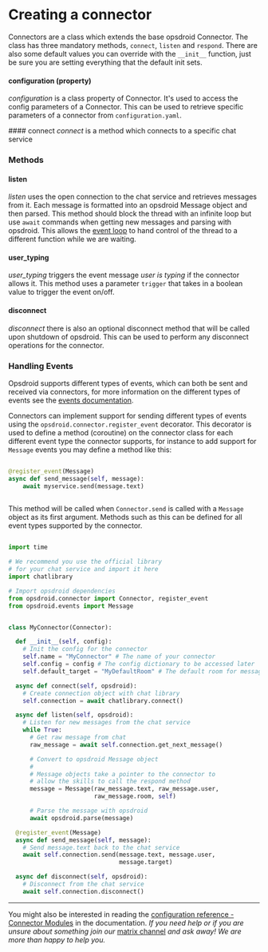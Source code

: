 # Creating a connector

Connectors are a class which extends the base opsdroid Connector. The class has three mandatory methods, `connect`, `listen` and `respond`. There are also some default values you can override with the `__init__` function, just be sure you are setting everything that the default init sets.

#### configuration  (property)
*configuration* is a class property of Connector. It's used to access the config parameters of a Connector. This can be used to retrieve specific parameters of a connector from `configuration.yaml`.

#### connect
*connect* is a method which connects to a specific chat service

### Methods

#### listen
*listen* uses the open connection to the chat service and retrieves messages from it. Each message is formatted into an opsdroid Message object and then parsed. This method should block the thread with an infinite loop but use `await` commands when getting new messages and parsing with opsdroid. This allows the [event loop](https://docs.python.org/3/library/asyncio-eventloop.html) to hand control of the thread to a different function while we are waiting.

#### user_typing
*user_typing* triggers the event message *user is typing* if the connector allows it. This method uses a parameter `trigger` that takes in a boolean value to trigger the event on/off.

#### disconnect
*disconnect* there is also an optional disconnect method that will be called upon shutdown of opsdroid. This can be used to perform any disconnect operations for the connector.


### Handling Events

Opsdroid supports different types of events, which can both be sent and received via connectors, for more information on the different types of events see the [events documentation](/events.md).


Connectors can implement support for sending different types of events using the `opsdroid.connector.register_event` decorator.
This decorator is used to define a method (coroutine) on the connector class for each different event type the connector supports, for instance to add support for `Message` events you may define a method like this:

```python

@register_event(Message)
async def send_message(self, message):
    await myservice.send(message.text)
    
```

This method will be called when `Connector.send` is called with a `Message` object as its first argument. Methods such as this can be defined for all event types supported by the connector.

```python

import time

# We recommend you use the official library
# for your chat service and import it here
import chatlibrary

# Import opsdroid dependencies
from opsdroid.connector import Connector, register_event
from opsdroid.events import Message


class MyConnector(Connector):

  def __init__(self, config):
    # Init the config for the connector
    self.name = "MyConnector" # The name of your connector
    self.config = config # The config dictionary to be accessed later
    self.default_target = "MyDefaultRoom" # The default room for messages to go

  async def connect(self, opsdroid):
    # Create connection object with chat library
    self.connection = await chatlibrary.connect()

  async def listen(self, opsdroid):
    # Listen for new messages from the chat service
    while True:
      # Get raw message from chat
      raw_message = await self.connection.get_next_message()

      # Convert to opsdroid Message object
      #
      # Message objects take a pointer to the connector to
      # allow the skills to call the respond method
      message = Message(raw_message.text, raw_message.user,
                        raw_message.room, self)

      # Parse the message with opsdroid
      await opsdroid.parse(message)

  @register_event(Message)
  async def send_message(self, message):
    # Send message.text back to the chat service
    await self.connection.send(message.text, message.user,
                               message.target)

  async def disconnect(self, opsdroid):
    # Disconnect from the chat service
    await self.connection.disconnect()

```

---
You might also be interested in reading the [configuration reference - Connector Modules](../configuration-reference.md#connector-modules) in the documentation.
*If you need help or if you are unsure about something join our* [matrix channel](https://riot.im/app/#/room/#opsdroid-general:matrix.org) *and ask away! We are more than happy to help you.*
